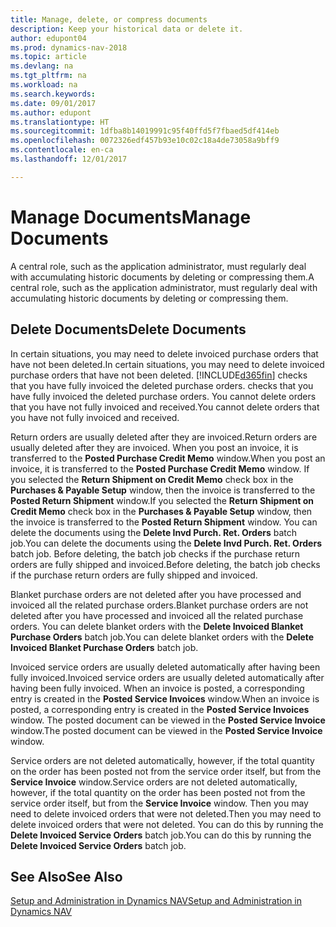 ```yaml
---
title: Manage, delete, or compress documents
description: Keep your historical data or delete it.
author: edupont04
ms.prod: dynamics-nav-2018
ms.topic: article
ms.devlang: na
ms.tgt_pltfrm: na
ms.workload: na
ms.search.keywords: 
ms.date: 09/01/2017
ms.author: edupont
ms.translationtype: HT
ms.sourcegitcommit: 1dfba8b14019991c95f40ffd5f7fbaed5df414eb
ms.openlocfilehash: 0072326edf457b93e10c02c18a4de73058a9bff9
ms.contentlocale: en-ca
ms.lasthandoff: 12/01/2017

---
```

# <a name="manage-documents"></a><span data-ttu-id="90136-103">Manage Documents</span><span class="sxs-lookup"><span data-stu-id="90136-103">Manage Documents</span></span>
<span data-ttu-id="90136-104">A central role, such as the application administrator, must regularly deal with accumulating historic documents by deleting or compressing them.</span><span class="sxs-lookup"><span data-stu-id="90136-104">A central role, such as the application administrator, must regularly deal with accumulating historic documents by deleting or compressing them.</span></span>  

## <a name="delete-documents"></a><span data-ttu-id="90136-105">Delete Documents</span><span class="sxs-lookup"><span data-stu-id="90136-105">Delete Documents</span></span>
<span data-ttu-id="90136-106">In certain situations, you may need to delete invoiced purchase orders that have not been deleted.</span><span class="sxs-lookup"><span data-stu-id="90136-106">In certain situations, you may need to delete invoiced purchase orders that have not been deleted.</span></span> [!INCLUDE[d365fin](includes/d365fin_md.md)]<span data-ttu-id="90136-107"> checks that you have fully invoiced the deleted purchase orders.</span><span class="sxs-lookup"><span data-stu-id="90136-107"> checks that you have fully invoiced the deleted purchase orders.</span></span> <span data-ttu-id="90136-108">You cannot delete orders that you have not fully invoiced and received.</span><span class="sxs-lookup"><span data-stu-id="90136-108">You cannot delete orders that you have not fully invoiced and received.</span></span>  

<span data-ttu-id="90136-109">Return orders are usually deleted after they are invoiced.</span><span class="sxs-lookup"><span data-stu-id="90136-109">Return orders are usually deleted after they are invoiced.</span></span> <span data-ttu-id="90136-110">When you post an invoice, it is transferred to the **Posted Purchase Credit Memo** window.</span><span class="sxs-lookup"><span data-stu-id="90136-110">When you post an invoice, it is transferred to the **Posted Purchase Credit Memo** window.</span></span> <span data-ttu-id="90136-111">If you selected the **Return Shipment on Credit Memo** check box in the **Purchases & Payable Setup** window, then the invoice is transferred to the **Posted Return Shipment** window.</span><span class="sxs-lookup"><span data-stu-id="90136-111">If you selected the **Return Shipment on Credit Memo** check box in the **Purchases & Payable Setup** window, then the invoice is transferred to the **Posted Return Shipment** window.</span></span> <span data-ttu-id="90136-112">You can delete the documents using the **Delete Invd Purch. Ret. Orders** batch job.</span><span class="sxs-lookup"><span data-stu-id="90136-112">You can delete the documents using the **Delete Invd Purch. Ret. Orders** batch job.</span></span> <span data-ttu-id="90136-113">Before deleting, the batch job checks if the purchase return orders are fully shipped and invoiced.</span><span class="sxs-lookup"><span data-stu-id="90136-113">Before deleting, the batch job checks if the purchase return orders are fully shipped and invoiced.</span></span>  

<span data-ttu-id="90136-114">Blanket purchase orders are not deleted after you have processed and invoiced all the related purchase orders.</span><span class="sxs-lookup"><span data-stu-id="90136-114">Blanket purchase orders are not deleted after you have processed and invoiced all the related purchase orders.</span></span> <span data-ttu-id="90136-115">You can delete blanket orders with the **Delete Invoiced Blanket Purchase Orders** batch job.</span><span class="sxs-lookup"><span data-stu-id="90136-115">You can delete blanket orders with the **Delete Invoiced Blanket Purchase Orders** batch job.</span></span>  

<span data-ttu-id="90136-116">Invoiced service orders are usually deleted automatically after having been fully invoiced.</span><span class="sxs-lookup"><span data-stu-id="90136-116">Invoiced service orders are usually deleted automatically after having been fully invoiced.</span></span> <span data-ttu-id="90136-117">When an invoice is posted, a corresponding entry is created in the **Posted Service Invoices** window.</span><span class="sxs-lookup"><span data-stu-id="90136-117">When an invoice is posted, a corresponding entry is created in the **Posted Service Invoices** window.</span></span> <span data-ttu-id="90136-118">The posted document can be viewed in the **Posted Service Invoice** window.</span><span class="sxs-lookup"><span data-stu-id="90136-118">The posted document can be viewed in the **Posted Service Invoice** window.</span></span>  

<span data-ttu-id="90136-119">Service orders are not deleted automatically, however, if the total quantity on the order has been posted not from the service order itself, but from the **Service Invoice** window.</span><span class="sxs-lookup"><span data-stu-id="90136-119">Service orders are not deleted automatically, however, if the total quantity on the order has been posted not from the service order itself, but from the **Service Invoice** window.</span></span> <span data-ttu-id="90136-120">Then you may need to delete invoiced orders that were not deleted.</span><span class="sxs-lookup"><span data-stu-id="90136-120">Then you may need to delete invoiced orders that were not deleted.</span></span> <span data-ttu-id="90136-121">You can do this by running the **Delete Invoiced Service Orders** batch job.</span><span class="sxs-lookup"><span data-stu-id="90136-121">You can do this by running the **Delete Invoiced Service Orders** batch job.</span></span>  

## <a name="see-also"></a><span data-ttu-id="90136-122">See Also</span><span class="sxs-lookup"><span data-stu-id="90136-122">See Also</span></span>  
[<span data-ttu-id="90136-123">Setup and Administration in Dynamics NAV</span><span class="sxs-lookup"><span data-stu-id="90136-123">Setup and Administration in Dynamics NAV</span></span>](admin-setup-and-administration.md)  


